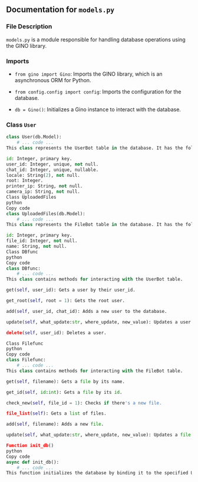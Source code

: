 ## Documentation for `models.py`

### File Description

`models.py` is a module responsible for handling database operations using the GINO library.

### Imports

- `from gino import Gino`: Imports the GINO library, which is an asynchronous ORM for Python.

- `from config.config import config`: Imports the configuration for the database.

- `db = Gino()`: Initializes a Gino instance to interact with the database.

### Class `User`

```python
class User(db.Model):
    # ... code ...
This class represents the UserBot table in the database. It has the following columns:

id: Integer, primary key.
user_id: Integer, unique, not null.
chat_id: Integer, unique, nullable.
locale: String(2), not null.
root: Integer.
printer_ip: String, not null.
camera_ip: String, not null.
Class UploadedFiles
python
Copy code
class UploadedFiles(db.Model):
    # ... code ...
This class represents the FileBot table in the database. It has the following columns:

id: Integer, primary key.
file_id: Integer, not null.
name: String, not null.
Class DBfunc
python
Copy code
class DBfunc:  
    # ... code ...
This class contains methods for interacting with the UserBot table.

get(self, user_id): Gets a user by their user_id.

get_root(self, root = 1): Gets the root user.

add(self, user_id, chat_id): Adds a new user to the database.

update(self, what_update:str, where_update, new_value): Updates a user's information.

delete(self, user_id): Deletes a user.

Class Filefunc
python
Copy code
class Filefunc: 
    # ... code ...
This class contains methods for interacting with the FileBot table.

get(self, filename): Gets a file by its name.

get_id(self, id:int): Gets a file by its id.

check_new(self, file_id = 1): Checks if there's a new file.

file_list(self): Gets a list of files.

add(self, filename): Adds a new file.

update(self, what_update:str, where_update, new_value): Updates a file's information.

Function init_db()
python
Copy code
async def init_db():
    # ... code ...
This function initializes the database by binding it to the specified URL from the configuration.